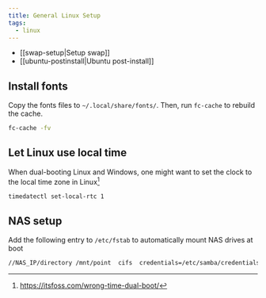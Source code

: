 ```yaml
---
title: General Linux Setup
tags:
  - linux
---
```


+ [[swap-setup|Setup swap]]
+ [[ubuntu-postinstall|Ubuntu post-install]]

## Install fonts

Copy the fonts files to `~/.local/share/fonts/`. Then, run `fc-cache` to rebuild the cache.

```sh
fc-cache -fv
```

## Let Linux use local time

When dual-booting Linux and Windows, one might want to set the clock to the local time zone in Linux[^localtime]

```bash
timedatectl set-local-rtc 1
```

[^localtime]: https://itsfoss.com/wrong-time-dual-boot/

## NAS setup

Add the following entry to `/etc/fstab` to automatically mount NAS drives at boot

```txt title="/etc/fstab"
//NAS_IP/directory /mnt/point  cifs  credentials=/etc/samba/credentials,uid=1000,gid=1000,_netdev,x-systemd.automount,x-systemd.mount-timeout=10  0  0
```
